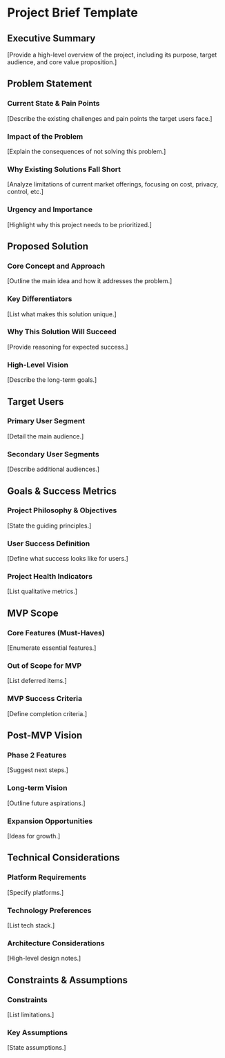 # Project Brief Template

## Executive Summary

[Provide a high-level overview of the project, including its purpose, target audience, and core value proposition.]

## Problem Statement

### Current State & Pain Points

[Describe the existing challenges and pain points the target users face.]

### Impact of the Problem

[Explain the consequences of not solving this problem.]

### Why Existing Solutions Fall Short

[Analyze limitations of current market offerings, focusing on cost, privacy, control, etc.]

### Urgency and Importance

[Highlight why this project needs to be prioritized.]

## Proposed Solution

### Core Concept and Approach

[Outline the main idea and how it addresses the problem.]

### Key Differentiators

[List what makes this solution unique.]

### Why This Solution Will Succeed

[Provide reasoning for expected success.]

### High-Level Vision

[Describe the long-term goals.]

## Target Users

### Primary User Segment

[Detail the main audience.]

### Secondary User Segments

[Describe additional audiences.]

## Goals & Success Metrics

### Project Philosophy & Objectives

[State the guiding principles.]

### User Success Definition

[Define what success looks like for users.]

### Project Health Indicators

[List qualitative metrics.]

## MVP Scope

### Core Features (Must-Haves)

[Enumerate essential features.]

### Out of Scope for MVP

[List deferred items.]

### MVP Success Criteria

[Define completion criteria.]

## Post-MVP Vision

### Phase 2 Features

[Suggest next steps.]

### Long-term Vision

[Outline future aspirations.]

### Expansion Opportunities

[Ideas for growth.]

## Technical Considerations

### Platform Requirements

[Specify platforms.]

### Technology Preferences

[List tech stack.]

### Architecture Considerations

[High-level design notes.]

## Constraints & Assumptions

### Constraints

[List limitations.]

### Key Assumptions

[State assumptions.]
